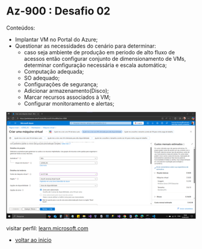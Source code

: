 # Az-900 : Desafio 02

Conteúdos:

- Implantar VM no Portal do Azure;
- Questionar as necessidades do cenário para determinar:
  - caso seja ambiente de produção em periodo de alto fluxo de acessos então configurar conjunto de dimensionamento de VMs, determinar configuração necessária e escala automática;
  - Computação adequada;
  - SO adequado;
  - Configurações de segurança;
  - Adicionar armazenamento(Disco);
  - Marcar recursos associados à VM;
  - Configurar monitoramento e alertas;

![vm-deploy](./img/vm-deploy.png "vm-deploy.png")

visitar perfil: <a href="https://learn.microsoft.com/pt-br/users/homeroneto-0941" target="_blank">learn.microsoft.com</a>

- [voltar ao inicio](../README.md)
